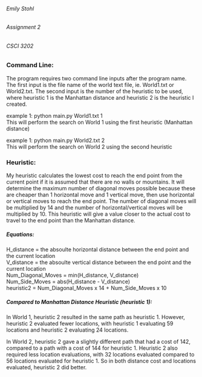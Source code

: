 ###### Emily Stohl

###### Assignment 2
###### CSCI 3202



### Command Line:

The program requires two command line inputs after the program name. 
The first input is the file name of the world text file, ie. World1.txt or 
World2.txt.
The second input is the number of the heuristic to be used, where heuristic 1 
is the Manhattan distance and heuristic 2 is the heuristic I created.

example 1: python main.py World1.txt 1 <br>
This will perform the search on World 1 using the first heuristic (Manhattan 
distance)

example 1: python main.py World2.txt 2 <br>
This will perform the search on World 2 using the second heuristic 

### Heuristic:

My heuristic calculates the lowest cost to reach the end point from the current 
point if it is assumed that there are no walls or mountains. It will determine 
the maximum number of diagonal moves possible because these are cheaper than 1 
horizontal move and 1 vertical move, then use horizontal or vertical moves to 
reach the end point. The number of diagonal moves will be multiplied by 14 and 
the number of horizontal/vertical moves will be multiplied by 10. This 
heuristic will give a value closer to the actual cost to travel to the end 
point than the Manhattan distance. 

##### Equations:
H_distance = the absoulte horizontal distance between the end point and the 
current location <br>
V_distance = the absoulte vertical distance between the end point and the 
current location <br>
Num_Diagonal_Moves = min(H_distance, V_distance) <br>
Num_Side_Moves = abs(H_distance - V_distance) <br>
heuristic2 = Num_Diagonal_Moves x 14 + Num_Side_Moves x 10

##### Compared to Manhattan Distance Heuristic (heuristic 1):
In World 1, heuristic 2 resulted in the same path as heuristic 1. However, 
heuristic 2 evaluated fewer locations, with heuristic 1 evaluating 59 locations 
and heuristic 2 evaluating 24 locations.

In World 2, heuristic 2 gave a slightly different path that had a cost of 142, 
compared to a path with a cost of 144 for heuristic 1. Heuristic 2 also 
required less location evaluations, with 32 locations evaluated compared to 56 
locations evaluated for heuristic 1. So in both distance cost and locations 
evaluated, heuristic 2 did better. 
